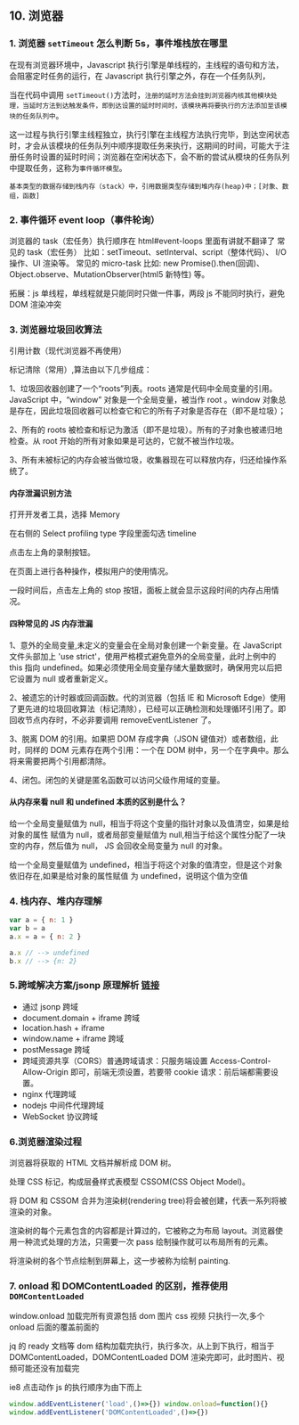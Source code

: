 ## 10. 浏览器

### 1. 浏览器 `setTimeout` 怎么判断 5s，事件堆栈放在哪里

在现有浏览器环境中，Javascript 执行引擎是单线程的，主线程的语句和方法，会阻塞定时任务的运行，在 Javascript 执行引擎之外，存在一个任务队列，

当在代码中调用 `setTimeout()`方法时，`注册的延时方法会挂到浏览器内核其他模块处理，当延时方法到达触发条件，即到达设置的延时时间时，该模块再将要执行的方法添加至该模块的任务队列中`。

这一过程与执行引擎主线程独立，执行引擎在主线程方法执行完毕，到达空闲状态时，才会从该模块的任务队列中顺序提取任务来执行，这期间的时间，可能大于注册任务时设置的延时时间；浏览器在空闲状态下，会不断的尝试从模块的任务队列中提取任务，这称为`事件循环模型`。

`基本类型的数据存储到栈内存（stack）中，引用数据类型存储到堆内存(heap)中；[对象、数组，函数]`

### 2. 事件循环 event loop（事件轮询）

浏览器的 task（宏任务）执行顺序在 html#event-loops 里面有讲就不翻译了 常见的 task（宏任务） 比如：setTimeout、setInterval、script（整体代码）、 I/O 操作、UI 渲染等。 常见的 micro-task 比如: new Promise().then(回调)、Object.observe、MutationObserver(html5 新特性) 等。

拓展：js 单线程，单线程就是只能同时只做一件事，两段 js 不能同时执行，避免 DOM 渲染冲突

### 3. 浏览器垃圾回收算法

引用计数（现代浏览器不再使用）

标记清除（常用）,算法由以下几步组成：

1、垃圾回收器创建了一个“roots”列表。roots 通常是代码中全局变量的引用。JavaScript 中，“window” 对象是一个全局变量，被当作 root 。window 对象总是存在，因此垃圾回收器可以检查它和它的所有子对象是否存在（即不是垃圾）；

2、所有的 roots 被检查和标记为激活（即不是垃圾）。所有的子对象也被递归地检查。从 root 开始的所有对象如果是可达的，它就不被当作垃圾。

3、所有未被标记的内存会被当做垃圾，收集器现在可以释放内存，归还给操作系统了。

#### 内存泄漏识别方法

打开开发者工具，选择 Memory

在右侧的 Select profiling type 字段里面勾选 timeline

点击左上角的录制按钮。

在页面上进行各种操作，模拟用户的使用情况。

一段时间后，点击左上角的 stop 按钮，面板上就会显示这段时间的内存占用情况。

#### 四种常见的 JS 内存泄漏

1、意外的全局变量,未定义的变量会在全局对象创建一个新变量。在 JavaScript 文件头部加上 'use strict'，使用严格模式避免意外的全局变量，此时上例中的 this 指向 undefined。如果必须使用全局变量存储大量数据时，确保用完以后把它设置为 null 或者重新定义。

2、被遗忘的计时器或回调函数。代的浏览器（包括 IE 和 Microsoft Edge）使用了更先进的垃圾回收算法（标记清除），已经可以正确检测和处理循环引用了。即回收节点内存时，不必非要调用 removeEventListener 了。

3、脱离 DOM 的引用。如果把 DOM 存成字典（JSON 键值对）或者数组，此时，同样的 DOM 元素存在两个引用：一个在 DOM 树中，另一个在字典中。那么将来需要把两个引用都清除。

4、闭包。闭包的关键是匿名函数可以访问父级作用域的变量。

#### 从内存来看 null 和 undefined 本质的区别是什么？

给一个全局变量赋值为 null，相当于将这个变量的指针对象以及值清空，如果是给对象的属性 赋值为 null，或者局部变量赋值为 null,相当于给这个属性分配了一块空的内存，然后值为 null， JS 会回收全局变量为 null 的对象。

给一个全局变量赋值为 undefined，相当于将这个对象的值清空，但是这个对象依旧存在,如果是给对象的属性赋值 为 undefined，说明这个值为空值

### 4. 栈内存、堆内存理解

```js
var a = { n: 1 }
var b = a
a.x = a = { n: 2 }

a.x // --> undefined
b.x // --> {n: 2}
```

### 5.跨域解决方案/jsonp 原理解析 [链接](https://segmentfault.com/a/1190000011145364)

- 通过 jsonp 跨域
- document.domain + iframe 跨域
- location.hash + iframe
- window.name + iframe 跨域
- postMessage 跨域
- 跨域资源共享（CORS）普通跨域请求：只服务端设置 Access-Control-Allow-Origin 即可，前端无须设置，若要带 cookie 请求：前后端都需要设置。
- nginx 代理跨域
- nodejs 中间件代理跨域
- WebSocket 协议跨域

### 6.浏览器渲染过程

浏览器将获取的 HTML 文档并解析成 DOM 树。

处理 CSS 标记，构成层叠样式表模型 CSSOM(CSS Object Model)。

将 DOM 和 CSSOM 合并为渲染树(rendering tree)将会被创建，代表一系列将被渲染的对象。

渲染树的每个元素包含的内容都是计算过的，它被称之为布局 layout。浏览器使用一种流式处理的方法，只需要一次 pass 绘制操作就可以布局所有的元素。

将渲染树的各个节点绘制到屏幕上，这一步被称为绘制 painting.

### 7. onload 和 DOMContentLoaded 的区别，推荐使用 `DOMContentLoaded`

window.onload 加载完所有资源包括 dom 图片 css 视频 只执行一次,多个 onload 后面的覆盖前面的

jq 的 ready 文档等 dom 结构加载完执行，执行多次，从上到下执行，相当于 DOMContentLoaded，DOMContentLoaded DOM 渲染完即可，此时图片、视频可能还没有加载完

ie8 点击动作 js 的执行顺序为由下而上

```js
window.addEventListener('load',()=>{}) window.onload=function(){}
window.addEventListener('DOMContentLoaded',()=>{})
```
